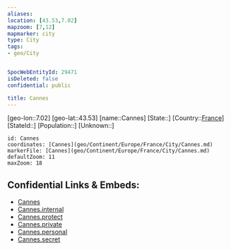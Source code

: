 ```yaml
---
aliases: 
location: [43.53,7.02]
mapzoom: [7,12] 
mapmarker: city 
type: City
tags:
- geo/City


SpocWebEntityId: 29471
isDeleted: false
confidential: public

title: Cannes
---
```

[geo-lon::7.02]
[geo-lat::43.53]
[name::Cannes]
[State::]
[Country::[France](geo/Continent/Europe/France.md)]
[StateId::]
[Population::]
[Unknown::]


```leaflet
id: Cannes
coordinates: [Cannes](geo/Continent/Europe/France/City/Cannes.md)
markerFile: [Cannes](geo/Continent/Europe/France/City/Cannes.md)
defaultZoom: 11 
maxZoom: 18
```


## Confidential Links & Embeds: 
- [Cannes](../../../../../../_public/geo/Continent/Europe/France/City/Cannes.md) 
- [Cannes.internal](../../../../../../_internal/geo/Continent/Europe/France/City/Cannes.internal.md) 
- [Cannes.protect](../../../../../../_protect/geo/Continent/Europe/France/City/Cannes.protect.md) 
- [Cannes.private](../../../../../../_private/geo/Continent/Europe/France/City/Cannes.private.md) 
- [Cannes.personal](../../../../../../_personal/geo/Continent/Europe/France/City/Cannes.personal.md) 
- [Cannes.secret](../../../../../../_secret/geo/Continent/Europe/France/City/Cannes.secret.md) 
